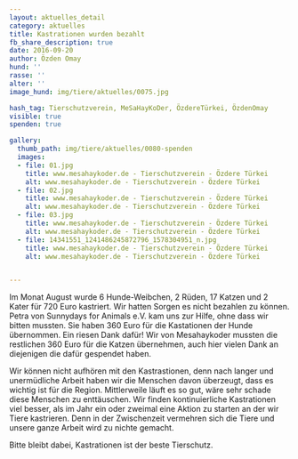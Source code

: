 ```yaml
---
layout: aktuelles_detail
category: aktuelles
title: Kastrationen wurden bezahlt
fb_share_description: true
date: 2016-09-20
author: Özden Omay
hund: ''
rasse: ''
alter: ''
image_hund: img/tiere/aktuelles/0075.jpg

hash_tag: Tierschutzverein, MeSaHayKoDer, ÖzdereTürkei, ÖzdenOmay
visible: true
spenden: true

gallery:
  thumb_path: img/tiere/aktuelles/0080-spenden
  images:
  - file: 01.jpg
    title: www.mesahaykoder.de - Tierschutzverein - Özdere Türkei
    alt: www.mesahaykoder.de - Tierschutzverein - Özdere Türkei
  - file: 02.jpg
    title: www.mesahaykoder.de - Tierschutzverein - Özdere Türkei
    alt: www.mesahaykoder.de - Tierschutzverein - Özdere Türkei
  - file: 03.jpg
    title: www.mesahaykoder.de - Tierschutzverein - Özdere Türkei
    alt: www.mesahaykoder.de - Tierschutzverein - Özdere Türkei
  - file: 14341551_1241486245872796_1578304951_n.jpg
    title: www.mesahaykoder.de - Tierschutzverein - Özdere Türkei
    alt: www.mesahaykoder.de - Tierschutzverein - Özdere Türkei


---
```


Im Monat August wurde 6 Hunde-Weibchen, 2 Rüden, 17 Katzen und 2 Kater für 720 Euro kastriert.
Wir hatten Sorgen es nicht bezahlen zu können.
Petra von Sunnydays for Animals e.V. kam uns zur Hilfe, ohne dass wir bitten mussten. Sie haben 360 Euro für die Kastationen der Hunde übernommen. Ein riesen Dank dafür!
Wir von Mesahaykoder mussten die restlichen 360 Euro für die Katzen übernehmen, auch hier vielen Dank an diejenigen die dafür gespendet haben.

Wir können nicht aufhören mit den Kastrastionen, denn nach langer und unermüdliche Arbeit haben wir die Menschen davon überzeugt, dass es wichtig ist für die Region. 
Mittlerweile läuft es so gut, wäre sehr schade diese Menschen zu enttäuschen.
Wir finden kontinuierliche Kastrationen viel besser, als im Jahr ein oder zweimal eine Aktion zu starten an der wir Tiere kastrieren. Denn in der Zwischenzeit vermehren sich die Tiere und unsere ganze Arbeit wird zu nichte gemacht.

Bitte bleibt dabei, Kastrationen ist der beste Tierschutz.

